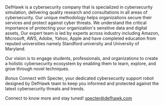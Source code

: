 DefHawk is a cybersecurity company that is specialized in cybersecurity simulation, delivering quality research and consultations in all areas of cybersecurity. Our unique methodology helps organizations secure their services and protect against cyber threats. We understand the critical importance of protecting your organization's sensitive data and digital assets, Our expert team is led by experts across industry including Amazon, Microsoft, AWS, Adobe, Yahoo, Apple and have completed education from reputed universities namely Standford university and University of Maryland.

Our vision is to engage students, professionals, and organizations to create a holistic cybersecurity ecosystem by enabling them to learn, explore, and grow through novel techniques.

*Bonus*
Connect with Specter, your dedicated cybersecurity support robot designed by DefHawk team to keep you informed and protected against the latest cybersecurity threats and trends.

Connect to know more and stay tuned!
specter@defhawk.com

